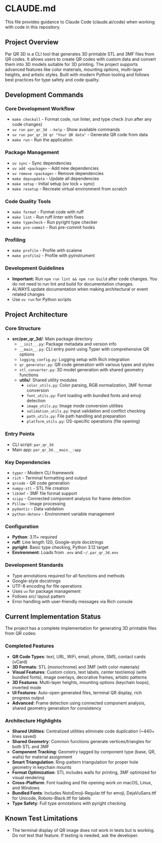 # CLAUDE.md

This file provides guidance to Claude Code (claude.ai/code) when working with code in this repository.

## Project Overview

Par QR 3D is a CLI tool that generates 3D printable STL and 3MF files from QR codes. It allows users to create QR codes with custom data and convert them into 3D models suitable for 3D printing. The project supports advanced features like color materials, mounting options, multi-layer heights, and artistic styles. Built with modern Python tooling and follows best practices for type safety and code quality.

## Development Commands

### Core Development Workflow
- `make checkall` - Format code, run linter, and type check (run after any code changes)
- `uv run par_qr_3d --help` - Show available commands
- `uv run par_qr_3d qr "Your QR data"` - Generate QR code from data
- `make run` - Run the application

### Package Management
- `uv sync` - Sync dependencies
- `uv add <package>` - Add new dependencies
- `uv remove <package>` - Remove dependencies
- `make depsupdate` - Update all dependencies
- `make setup` - Initial setup (uv lock + sync)
- `make resetup` - Recreate virtual environment from scratch

### Code Quality Tools
- `make format` - Format code with ruff
- `make lint` - Run ruff linter with fixes
- `make typecheck` - Run pyright type checker
- `make pre-commit` - Run pre-commit hooks

### Profiling
- `make profile` - Profile with scalene
- `make profile2` - Profile with pyinstrument


### Development Guidelines
- **Important:** Run `npm run lint && npm run build` after code changes. You do not need to run lint and build for documentation changes.
- ALWAYS update documentation when making architectural or event related changes
- Use `uv run` for Python scripts


## Project Architecture

### Core Structure
- **src/par_qr_3d/**: Main package directory
  - `__init__.py`: Package metadata and version info
  - `__main__.py`: CLI entry point using Typer with comprehensive QR options
  - `logging_config.py`: Logging setup with Rich integration
  - `qr_generator.py`: QR code generation with various types and styles
  - `stl_converter.py`: 3D model generation with shared geometry functions
  - **utils/**: Shared utility modules
    - `color_utils.py`: Color parsing, RGB normalization, 3MF format conversion
    - `font_utils.py`: Font loading with bundled fonts and emoji detection
    - `image_utils.py`: Image mode conversion utilities
    - `validation_utils.py`: Input validation and conflict checking
    - `path_utils.py`: File path handling and preparation
    - `platform_utils.py`: OS-specific operations (file opening)

### Entry Points
- CLI script: `par_qr_3d`
- Main app: `par_qr_3d.__main__:app`

### Key Dependencies
- `typer` - Modern CLI framework
- `rich` - Terminal formatting and output
- `qrcode` - QR code generation
- `numpy-stl` - STL file creation
- `lib3mf` - 3MF file format support
- `scipy` - Connected component analysis for frame detection
- `Pillow` - Image processing
- `pydantic` - Data validation
- `python-dotenv` - Environment variable management

### Configuration
- **Python**: 3.11+ required
- **ruff**: Line length 120, Google-style docstrings
- **pyright**: Basic type checking, Python 3.12 target
- **Environment**: Loads from `.env` and `~/.par_qr_3d.env`

### Development Standards
- Type annotations required for all functions and methods
- Google-style docstrings
- UTF-8 encoding for file operations
- Uses `uv` for package management
- Follows src/ layout pattern
- Error handling with user-friendly messages via Rich console

## Current Implementation Status

The project has a complete implementation for generating 3D printable files from QR codes:

### Completed Features
- **QR Code Types**: text, URL, WiFi, email, phone, SMS, contact cards (vCard)
- **3D Formats**: STL (monochrome) and 3MF (with color materials)
- **Visual Features**: Custom colors, text labels, center text/emoji (with bundled fonts), image overlays, decorative frames, artistic patterns
- **3D Features**: Multi-layer heights, mounting options (keychain loops), inverted mode
- **UI Features**: Auto-open generated files, terminal QR display, rich progress output
- **Advanced**: Frame detection using connected component analysis, shared geometry generation for consistency

### Architecture Highlights
- **Shared Utilities**: Centralized utilities eliminate code duplication (~440+ lines saved)
- **Shared Geometry**: Common functions generate vertices/triangles for both STL and 3MF
- **Component Tracking**: Geometry tagged by component type (base, QR, walls) for material assignment
- **Smart Triangulation**: Ring-pattern triangulation for proper hole geometry in keychain mounts
- **Format Optimization**: STL includes walls for printing, 3MF optimized for visual rendering
- **Cross-Platform**: Font loading and file opening work on macOS, Linux, and Windows
- **Bundled Fonts**: Includes NotoEmoji-Regular.ttf for emoji, DejaVuSans.ttf for Unicode, Roboto-Black.ttf for labels
- **Type Safety**: Full type annotations with pyright checking

## Known Test Limitations
- The terminal display of QR image does not work in tests but is working. Do not test that feature. If testing is needed, ask the developer.
